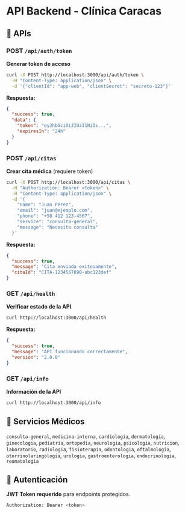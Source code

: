 # API Backend - Clínica Caracas

## 🔌 APIs

### POST `/api/auth/token`
**Generar token de acceso**

```bash
curl -X POST http://localhost:3000/api/auth/token \
  -H "Content-Type: application/json" \
  -d '{"clientId": "app-web", "clientSecret": "secreto-123"}'
```

**Respuesta:**
```json
{
  "success": true,
  "data": {
    "token": "eyJhbGciOiJIUzI1NiIs...",
    "expiresIn": "24h"
  }
}
```

### POST `/api/citas`
**Crear cita médica** (requiere token)

```bash
curl -X POST http://localhost:3000/api/citas \
  -H "Authorization: Bearer <token>" \
  -H "Content-Type: application/json" \
  -d '{
    "name": "Juan Pérez",
    "email": "juan@ejemplo.com", 
    "phone": "+58 412 123-4567",
    "service": "consulta-general",
    "message": "Necesito consulta"
  }'
```

**Respuesta:**
```json
{
  "success": true,
  "message": "Cita enviada exitosamente",
  "citaId": "CITA-1234567890-abc123def"
}
```

### GET `/api/health`
**Verificar estado de la API**

```bash
curl http://localhost:3000/api/health
```

**Respuesta:**
```json
{
  "success": true,
  "message": "API funcionando correctamente",
  "version": "2.0.0"
}
```

### GET `/api/info`
**Información de la API**

```bash
curl http://localhost:3000/api/info
```

## 📝 Servicios Médicos

`consulta-general`, `medicina-interna`, `cardiologia`, `dermatologia`, `ginecologia`, `pediatria`, `ortopedia`, `neurologia`, `psicologia`, `nutricion`, `laboratorio`, `radiologia`, `fisioterapia`, `odontologia`, `oftalmologia`, `otorrinolaringologia`, `urologia`, `gastroenterologia`, `endocrinologia`, `reumatologia`

## 🔐 Autenticación

**JWT Token requerido** para endpoints protegidos.

```bash
Authorization: Bearer <token>
```

